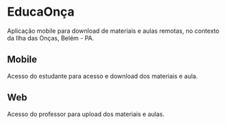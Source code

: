 # EducaOnça
Aplicação mobile para download de materiais e aulas remotas, no contexto da Ilha das Onças, Belém - PA.

## Mobile
Acesso do estudante para acesso e download dos materiais e aula.

## Web
Acesso do professor para upload dos materiais e aulas.
<!---
# Desenvolvimento
## Backend
**Autoria**: @mariliabarbosa
**Ferramentas**

## Frontend-Web
**Autoria**: @RafaelaBarros
**Ferramentas**: React.js

## Frontend-Mobile
**Autoria**: @RafaelaBarros
**Ferramentas**: React-Native, Expo.
--->

